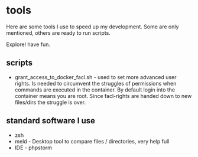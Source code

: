 # tools
Here are some tools I use to speed up my development. Some are only mentioned, others  are ready to run scripts.

Explore! have fun.

## scripts
* grant_access_to_docker_facl.sh - used to set more advanced user rights. Is needed to  circumvent the struggles 
of permissions when commands are executed in the container. By default login into the container means you are root.
Since facl-rights are handed down to new files/dirs the struggle is over.


## standard software I use
* zsh
* meld - Desktop tool to compare files / directories, very help full
* IDE - phpstorm

